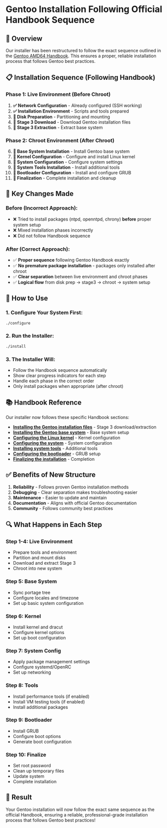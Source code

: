 # Gentoo Installation Following Official Handbook Sequence

## 🎯 **Overview**

Our installer has been restructured to follow the exact sequence outlined in the [Gentoo AMD64 Handbook](https://wiki.gentoo.org/wiki/Handbook:AMD64). This ensures a proper, reliable installation process that follows Gentoo best practices.

## 📋 **Installation Sequence (Following Handbook)**

### **Phase 1: Live Environment (Before Chroot)**
1. **✅ Network Configuration** - Already configured (SSH working)
2. **✅ Installation Environment** - Scripts and tools prepared
3. **🔄 Disk Preparation** - Partitioning and mounting
4. **🔄 Stage 3 Download** - Download Gentoo installation files
5. **🔄 Stage 3 Extraction** - Extract base system

### **Phase 2: Chroot Environment (After Chroot)**
6. **🔄 Base System Installation** - Install Gentoo base system
7. **🔄 Kernel Configuration** - Configure and install Linux kernel
8. **🔄 System Configuration** - Configure system settings
9. **🔄 System Tools Installation** - Install additional tools
10. **🔄 Bootloader Configuration** - Install and configure GRUB
11. **🔄 Finalization** - Complete installation and cleanup

## 🔧 **Key Changes Made**

### **Before (Incorrect Approach):**
- ❌ Tried to install packages (ntpd, openntpd, chrony) **before** proper system setup
- ❌ Mixed installation phases incorrectly
- ❌ Did not follow Handbook sequence

### **After (Correct Approach):**
- ✅ **Proper sequence** following Gentoo Handbook exactly
- ✅ **No premature package installation** - packages only installed after chroot
- ✅ **Clear separation** between live environment and chroot phases
- ✅ **Logical flow** from disk prep → stage3 → chroot → system setup

## 🚀 **How to Use**

### **1. Configure Your System First:**
```bash
./configure
```

### **2. Run the Installer:**
```bash
./install
```

### **3. The Installer Will:**
- Follow the Handbook sequence automatically
- Show clear progress indicators for each step
- Handle each phase in the correct order
- Only install packages when appropriate (after chroot)

## 📚 **Handbook Reference**

Our installer now follows these specific Handbook sections:

- [**Installing the Gentoo installation files**](https://wiki.gentoo.org/wiki/Handbook:AMD64/Installation/Stage) - Stage 3 download/extraction
- [**Installing the Gentoo base system**](https://wiki.gentoo.org/wiki/Handbook:AMD64/Installation/Base) - Base system setup
- [**Configuring the Linux kernel**](https://wiki.gentoo.org/wiki/Handbook:AMD64/Installation/Kernel) - Kernel configuration
- [**Configuring the system**](https://wiki.gentoo.org/wiki/Handbook:AMD64/Installation/System) - System configuration
- [**Installing system tools**](https://wiki.gentoo.org/wiki/Handbook:AMD64/Installation/Tools) - Additional tools
- [**Configuring the bootloader**](https://wiki.gentoo.org/wiki/Handbook:AMD64/Installation/Bootloader) - GRUB setup
- [**Finalizing the installation**](https://wiki.gentoo.org/wiki/Handbook:AMD64/Installation/Finalizing) - Completion

## ✅ **Benefits of New Structure**

1. **Reliability** - Follows proven Gentoo installation methods
2. **Debugging** - Clear separation makes troubleshooting easier
3. **Maintenance** - Easier to update and maintain
4. **Documentation** - Aligns with official Gentoo documentation
5. **Community** - Follows community best practices

## 🔍 **What Happens in Each Step**

### **Step 1-4: Live Environment**
- Prepare tools and environment
- Partition and mount disks
- Download and extract Stage 3
- Chroot into new system

### **Step 5: Base System**
- Sync portage tree
- Configure locales and timezone
- Set up basic system configuration

### **Step 6: Kernel**
- Install kernel and dracut
- Configure kernel options
- Set up boot configuration

### **Step 7: System Config**
- Apply package management settings
- Configure systemd/OpenRC
- Set up networking

### **Step 8: Tools**
- Install performance tools (if enabled)
- Install VM testing tools (if enabled)
- Install additional packages

### **Step 9: Bootloader**
- Install GRUB
- Configure boot options
- Generate boot configuration

### **Step 10: Finalize**
- Set root password
- Clean up temporary files
- Update system
- Complete installation

## 🎉 **Result**

Your Gentoo installation will now follow the exact same sequence as the official Handbook, ensuring a reliable, professional-grade installation process that follows Gentoo best practices!
